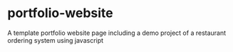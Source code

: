 # portfolio-website
A template portfolio website page including a demo project of a restaurant ordering system using javascript
